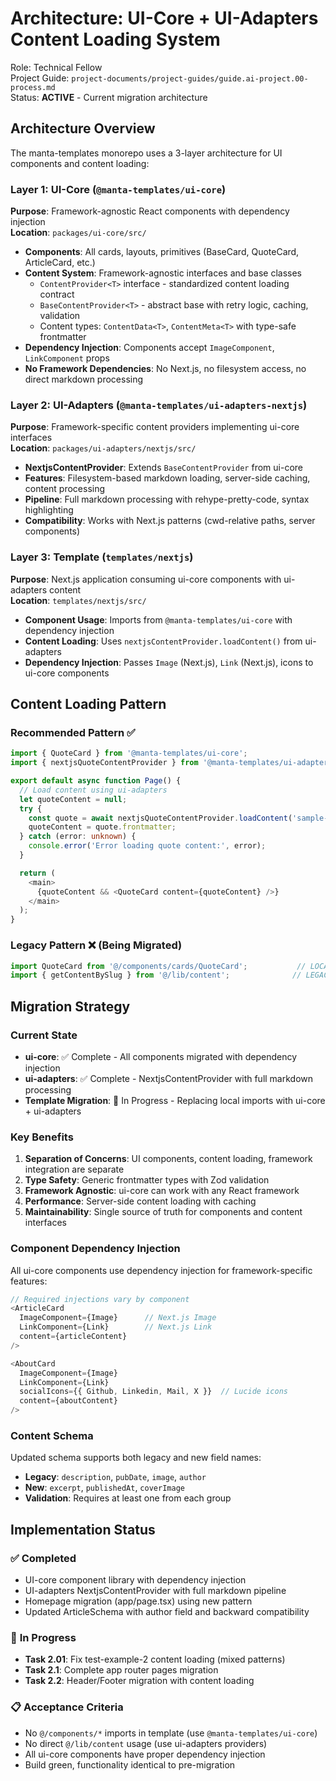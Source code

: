 # Architecture: UI-Core + UI-Adapters Content Loading System

Role: Technical Fellow  
Project Guide: `project-documents/project-guides/guide.ai-project.00-process.md`  
Status: **ACTIVE** - Current migration architecture

## Architecture Overview

The manta-templates monorepo uses a 3-layer architecture for UI components and content loading:

### **Layer 1: UI-Core (`@manta-templates/ui-core`)**
**Purpose**: Framework-agnostic React components with dependency injection  
**Location**: `packages/ui-core/src/`

- **Components**: All cards, layouts, primitives (BaseCard, QuoteCard, ArticleCard, etc.)
- **Content System**: Framework-agnostic interfaces and base classes
  - `ContentProvider<T>` interface - standardized content loading contract
  - `BaseContentProvider<T>` - abstract base with retry logic, caching, validation
  - Content types: `ContentData<T>`, `ContentMeta<T>` with type-safe frontmatter
- **Dependency Injection**: Components accept `ImageComponent`, `LinkComponent` props
- **No Framework Dependencies**: No Next.js, no filesystem access, no direct markdown processing

### **Layer 2: UI-Adapters (`@manta-templates/ui-adapters-nextjs`)**  
**Purpose**: Framework-specific content providers implementing ui-core interfaces  
**Location**: `packages/ui-adapters/nextjs/src/`

- **NextjsContentProvider**: Extends `BaseContentProvider` from ui-core
- **Features**: Filesystem-based markdown loading, server-side caching, content processing
- **Pipeline**: Full markdown processing with rehype-pretty-code, syntax highlighting
- **Compatibility**: Works with Next.js patterns (cwd-relative paths, server components)

### **Layer 3: Template (`templates/nextjs`)**
**Purpose**: Next.js application consuming ui-core components with ui-adapters content  
**Location**: `templates/nextjs/src/`

- **Component Usage**: Imports from `@manta-templates/ui-core` with dependency injection
- **Content Loading**: Uses `nextjsContentProvider.loadContent()` from ui-adapters
- **Dependency Injection**: Passes `Image` (Next.js), `Link` (Next.js), icons to ui-core components

## Content Loading Pattern

### **Recommended Pattern** ✅
```typescript
import { QuoteCard } from '@manta-templates/ui-core';
import { nextjsQuoteContentProvider } from '@manta-templates/ui-adapters-nextjs';

export default async function Page() {
  // Load content using ui-adapters
  let quoteContent = null;
  try {
    const quote = await nextjsQuoteContentProvider.loadContent('sample-quote', 'quotes');
    quoteContent = quote.frontmatter;
  } catch (error: unknown) {
    console.error('Error loading quote content:', error);
  }

  return (
    <main>
      {quoteContent && <QuoteCard content={quoteContent} />}
    </main>
  );
}
```

### **Legacy Pattern** ❌ (Being Migrated)
```typescript
import QuoteCard from '@/components/cards/QuoteCard';           // LOCAL IMPORT
import { getContentBySlug } from '@/lib/content';              // LEGACY LOADER
```

## Migration Strategy

### **Current State**
- **ui-core**: ✅ Complete - All components migrated with dependency injection
- **ui-adapters**: ✅ Complete - NextjsContentProvider with full markdown processing
- **Template Migration**: 🔄 In Progress - Replacing local imports with ui-core + ui-adapters

### **Key Benefits**
1. **Separation of Concerns**: UI components, content loading, framework integration are separate
2. **Type Safety**: Generic frontmatter types with Zod validation  
3. **Framework Agnostic**: ui-core can work with any React framework
4. **Performance**: Server-side content loading with caching
5. **Maintainability**: Single source of truth for components and content interfaces

### **Component Dependency Injection**
All ui-core components use dependency injection for framework-specific features:

```typescript
// Required injections vary by component
<ArticleCard 
  ImageComponent={Image}      // Next.js Image
  LinkComponent={Link}        // Next.js Link
  content={articleContent}
/>

<AboutCard
  ImageComponent={Image}
  LinkComponent={Link}  
  socialIcons={{ Github, Linkedin, Mail, X }}  // Lucide icons
  content={aboutContent}
/>
```

### **Content Schema**
Updated schema supports both legacy and new field names:
- **Legacy**: `description`, `pubDate`, `image`, `author`
- **New**: `excerpt`, `publishedAt`, `coverImage` 
- **Validation**: Requires at least one from each group

## Implementation Status

### ✅ **Completed**
- UI-core component library with dependency injection
- UI-adapters NextjsContentProvider with full markdown pipeline  
- Homepage migration (app/page.tsx) using new pattern
- Updated ArticleSchema with author field and backward compatibility

### 🔄 **In Progress** 
- **Task 2.01**: Fix test-example-2 content loading (mixed patterns)
- **Task 2.1**: Complete app router pages migration
- **Task 2.2**: Header/Footer migration with content loading

### 📋 **Acceptance Criteria**
- No `@/components/*` imports in template (use `@manta-templates/ui-core`)
- No direct `@/lib/content` usage (use ui-adapters providers)
- All ui-core components have proper dependency injection
- Build green, functionality identical to pre-migration
